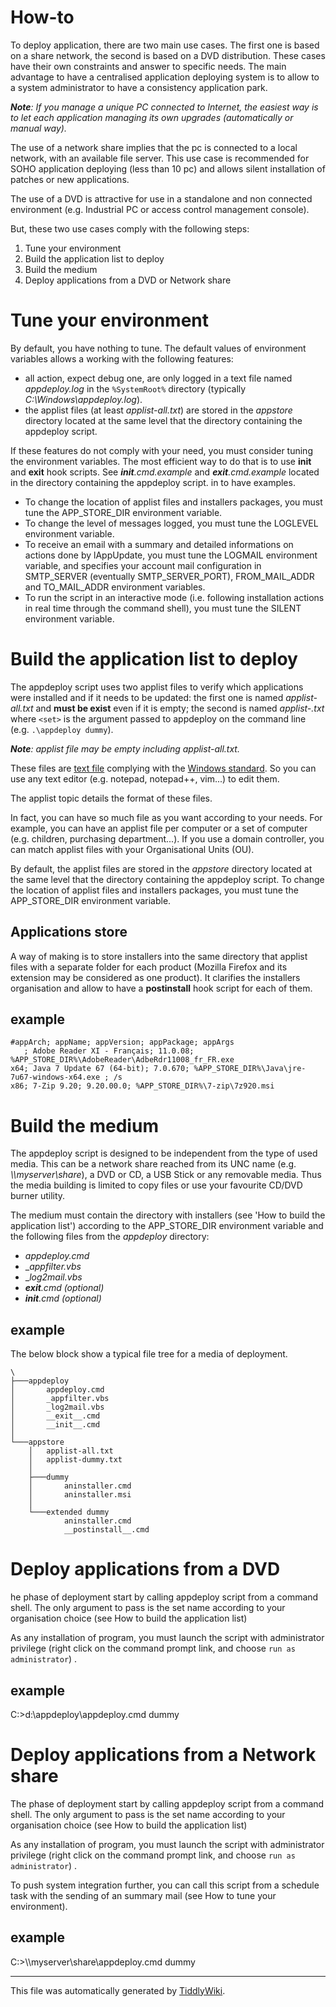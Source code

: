 # How-to

To deploy application, there are two main use cases. The first one is based on
a share network, the second is based on a DVD distribution. These cases have
their own constraints and answer to specific needs. The main advantage to have
a centralised application deploying system is to allow to a system
administrator to have a consistency application park.

_**Note**: If you manage a unique PC connected to Internet, the easiest way is
to let each application managing its own upgrades (automatically or manual
way)._

The use of a network share implies that the pc is connected to a local
network, with an available file server. This use case is recommended for SOHO
application deploying (less than 10 pc) and allows silent installation of
patches or new applications.

The use of a DVD is attractive for use in a standalone and non connected
environment (e.g. Industrial PC or access control management console).

But, these two use cases comply with the following steps:

  1. Tune your environment 
  2. Build the application list to deploy
  3. Build the medium
  4. Deploy applications from a DVD or Network share

# Tune your environment

By default, you have nothing to tune. The default values of environment
variables allows a working with the following features:

  * all action, expect debug one, are only logged in a text file named _appdeploy.log_ in the `%SystemRoot%` directory (typically _C:\Windows\appdeploy.log_).
  * the applist files (at least _applist-all.txt_) are stored in the _appstore_ directory located at the same level that the directory containing the appdeploy script.

If these features do not comply with your need, you must consider tuning the
environment variables. The most efficient way to do that is to use __init__
and __exit__ hook scripts. See ___init__.cmd.example_ and
___exit__.cmd.example_ located in the directory containing the appdeploy
script. in to have examples.

  * To change the location of applist files and installers packages, you must tune the APP_STORE_DIR environment variable. 
  * To change the level of messages logged, you must tune the LOGLEVEL environment variable.
  * To receive an email with a summary and detailed informations on actions done by lAppUpdate, you must tune the LOGMAIL environment variable, and specifies your account mail configuration in SMTP_SERVER (eventually SMTP_SERVER_PORT), FROM_MAIL_ADDR and TO_MAIL_ADDR environment variables.
  * To run the script in an interactive mode (i.e. following installation actions in real time through the command shell), you must tune the SILENT environment variable.

# Build the application list to deploy

The appdeploy script uses two applist files to verify which applications were
installed and if it needs to be updated: the first one is named _applist-
all.txt_ and **must be exist** even if it is empty; the second is named
_applist-<set>.txt_ where `<set>` is the argument passed to appdeploy on the
command line (e.g. `.\appdeploy dummy`).

_**Note**: applist file may be empty including applist-all.txt._

These files are [text file](http://en.wikipedia.org/wiki/Text_file) complying
with the [Windows
standard](http://en.wikipedia.org/wiki/Text_file#Standard_Windows_.txt_files).
So you can use any text editor (e.g. notepad, notepad++, vim...) to edit them.

The applist topic details the format of these files.

In fact, you can have so much file as you want according to your needs. For
example, you can have an applist file per computer or a set of computer (e.g.
children, purchasing department...). If you use a domain controller, you can
match applist files with your Organisational Units (OU).

By default, the applist files are stored in the _appstore_ directory located
at the same level that the directory containing the appdeploy script. To
change the location of applist files and installers packages, you must tune
the APP_STORE_DIR environment variable.

## Applications store

A way of making is to store installers into the same directory that applist
files with a separate folder for each product (Mozilla Firefox and its
extension may be considered as one product). It clarifies the installers
organisation and allow to have a __postinstall__ hook script for each of them.

## example

    #appArch; appName; appVersion; appPackage; appArgs
       ; Adobe Reader XI - Français; 11.0.08; %APP_STORE_DIR%\AdobeReader\AdbeRdr11008_fr_FR.exe
    x64; Java 7 Update 67 (64-bit); 7.0.670; %APP_STORE_DIR%\Java\jre-7u67-windows-x64.exe ; /s 
    x86; 7-Zip 9.20; 9.20.00.0; %APP_STORE_DIR%\7-zip\7z920.msi

# Build the medium

The appdeploy script is designed to be independent from the type of used
media. This can be a network share reached from its UNC name (e.g.
_\\\myserver\share_), a DVD or CD, a USB Stick or any removable media. Thus
the media building is limited to copy files or use your favourite CD/DVD
burner utility.

The medium must contain the directory with installers (see 'How to build the
application list') according to the APP_STORE_DIR environment variable and the
following files from the _appdeploy_ directory:

  * _appdeploy.cmd_
  * __appfilter.vbs_
  * __log2mail.vbs_
  * ___exit__.cmd_ _(optional)_
  * ___init__.cmd_ _(optional)_

## example

The below block show a typical file tree for a media of deployment.

    \
    ├───appdeploy
    │       appdeploy.cmd
    │       _appfilter.vbs
    │       _log2mail.vbs
    │       __exit__.cmd
    │       __init__.cmd
    │       
    └───appstore
        │   applist-all.txt
        │   applist-dummy.txt
        │   
        ├───dummy
        │       aninstaller.cmd
        │       aninstaller.msi
        │              
        └───extended dummy
                aninstaller.cmd
                __postinstall__.cmd

# Deploy applications from a DVD

he phase of deployment start by calling appdeploy script from a command shell.
The only argument to pass is the set name according to your organisation
choice (see How to build the application list)

As any installation of program, you must launch the script with administrator
privilege (right click on the command prompt link, and choose `run as
administrator`) .

## example

C:\>d:\appdeploy\appdeploy.cmd dummy

# Deploy applications from a Network share

The phase of deployment start by calling appdeploy script from a command
shell. The only argument to pass is the set name according to your
organisation choice (see How to build the application list)

As any installation of program, you must launch the script with administrator
privilege (right click on the command prompt link, and choose `run as
administrator`) .

To push system integration further, you can call this script from a schedule
task with the sending of an summary mail (see How to tune your environment).

## example

C:>\\\myserver\share\appdeploy.cmd dummy

* * *

This file was automatically generated by [TiddlyWiki](http://tiddlywiki.com/).


